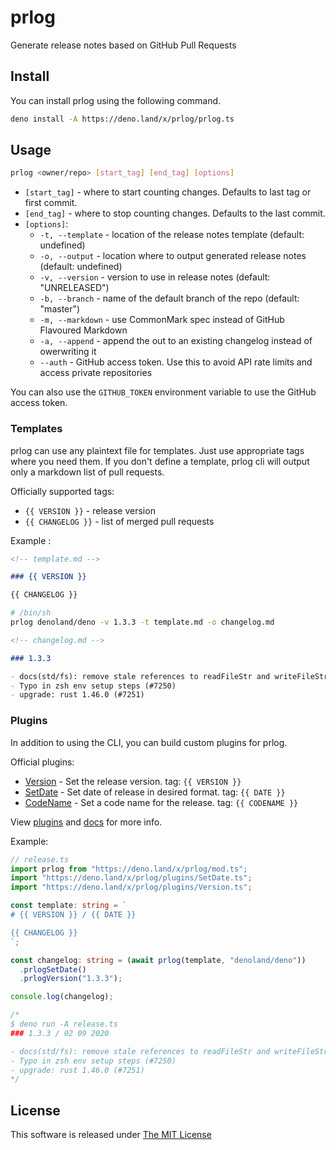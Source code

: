 # prlog

Generate release notes based on GitHub Pull Requests

## Install

You can install prlog using the following command.

```sh
deno install -A https://deno.land/x/prlog/prlog.ts
```

## Usage

```sh
prlog <owner/repo> [start_tag] [end_tag] [options]
```

- `[start_tag]` - where to start counting changes. Defaults to last tag or first commit.
- `[end_tag]` - where to stop counting changes. Defaults to the last commit.
- `[options]`:
  - `-t, --template` - location of the release notes template (default: undefined)
  - `-o, --output` - location where to output generated release notes (default: undefined)
  - `-v, --version` - version to use in release notes (default: "UNRELEASED")
  - `-b, --branch` - name of the default branch of the repo (default: "master")
  - `-m, --markdown` - use CommonMark spec instead of GitHub Flavoured Markdown
  - `-a, --append` - append the out to an existing changelog instead of owerwriting it
  - `--auth` - GitHub access token. Use this to avoid API rate limits and access private repositories

You can also use the `GITHUB_TOKEN` environment variable to use the GitHub access token.

### Templates

prlog can use any plaintext file for templates. Just use appropriate tags where you need them. If you don't define a template, prlog cli will output only a markdown list of pull requests.

Officially supported tags:

- `{{ VERSION }}` - release version
- `{{ CHANGELOG }}` - list of merged pull requests

Example :

```md
<!-- template.md -->

### {{ VERSION }}

{{ CHANGELOG }}
```

```sh
# /bin/sh
prlog denoland/deno -v 1.3.3 -t template.md -o changelog.md
```

```md
<!-- changelog.md -->

### 1.3.3

- docs(std/fs): remove stale references to readFileStr and writeFileStr (#7254)
- Typo in zsh env setup steps (#7250)
- upgrade: rust 1.46.0 (#7251)
```

### Plugins

In addition to using the CLI, you can build custom plugins for prlog.

Official plugins:

- [Version](plugins/Version.ts) - Set the release version. tag: `{{ VERSION }}`
- [SetDate](plugins/SetDate.ts) - Set date of release in desired format. tag: `{{ DATE }}`
- [CodeName](plugins/CodeName.ts) - Set a code name for the release. tag: `{{ CODENAME }}`

View [plugins](plugins) and [docs](https://doc.deno.land/https/deno.land/x/prlog/mod.ts) for more info.

Example:

```ts
// release.ts
import prlog from "https://deno.land/x/prlog/mod.ts";
import "https://deno.land/x/prlog/plugins/SetDate.ts";
import "https://deno.land/x/prlog/plugins/Version.ts";

const template: string = `
# {{ VERSION }} / {{ DATE }}

{{ CHANGELOG }}
`;

const changelog: string = (await prlog(template, "denoland/deno"))
  .prlogSetDate()
  .prlogVersion("1.3.3");

console.log(changelog);

/*
$ deno run -A release.ts
### 1.3.3 / 02 09 2020

- docs(std/fs): remove stale references to readFileStr and writeFileStr (#7254)
- Typo in zsh env setup steps (#7250)
- upgrade: rust 1.46.0 (#7251)
*/
```

## License

This software is released under [The MIT License](LICENSE)
